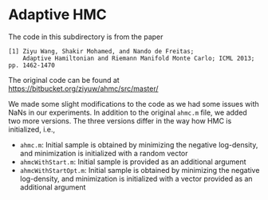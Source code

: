 # Adaptive HMC

The code in this subdirectory is from the paper

```
[1] Ziyu Wang, Shakir Mohamed, and Nando de Freitas;
    Adaptive Hamiltonian and Riemann Manifold Monte Carlo; ICML 2013; pp. 1462-1470
```

The original code can be found at https://bitbucket.org/ziyuw/ahmc/src/master/

We made some slight modifications to the code as we had some issues with NaNs in our experiments.
In addition to the original `ahmc.m` file, we added two more versions.
The three versions differ in the way how HMC is initialized, i.e.,

* `ahmc.m`: Initial sample is obtained by minimizing the negative log-density, and minimization is initialized with a random vector
* `ahmcWithStart.m`: Initial sample is provided as an additional argument
* `ahmcWithStartOpt.m`: Initial sample is obtained by minimizing the negative log-density, and minimization is initialized with a vector provided as an additional argument
